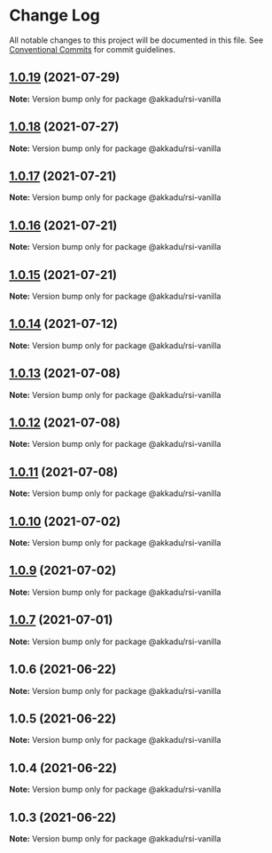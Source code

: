 # Change Log

All notable changes to this project will be documented in this file.
See [Conventional Commits](https://conventionalcommits.org) for commit guidelines.

## [1.0.19](https://github.com/Akkadu/rsi-api-widgets/compare/@akkadu/rsi-vanilla@1.0.18...@akkadu/rsi-vanilla@1.0.19) (2021-07-29)

**Note:** Version bump only for package @akkadu/rsi-vanilla





## [1.0.18](https://github.com/Akkadu/rsi-api-widgets/compare/@akkadu/rsi-vanilla@1.0.17...@akkadu/rsi-vanilla@1.0.18) (2021-07-27)

**Note:** Version bump only for package @akkadu/rsi-vanilla





## [1.0.17](https://github.com/Akkadu/rsi-api-widgets/compare/@akkadu/rsi-vanilla@1.0.16...@akkadu/rsi-vanilla@1.0.17) (2021-07-21)

**Note:** Version bump only for package @akkadu/rsi-vanilla





## [1.0.16](https://github.com/Akkadu/rsi-api-widgets/compare/@akkadu/rsi-vanilla@1.0.15...@akkadu/rsi-vanilla@1.0.16) (2021-07-21)

**Note:** Version bump only for package @akkadu/rsi-vanilla





## [1.0.15](https://github.com/Akkadu/rsi-api-widgets/compare/@akkadu/rsi-vanilla@1.0.14...@akkadu/rsi-vanilla@1.0.15) (2021-07-21)

**Note:** Version bump only for package @akkadu/rsi-vanilla





## [1.0.14](https://github.com/Akkadu/rsi-api-widgets/compare/@akkadu/rsi-vanilla@1.0.13...@akkadu/rsi-vanilla@1.0.14) (2021-07-12)

**Note:** Version bump only for package @akkadu/rsi-vanilla





## [1.0.13](https://github.com/Akkadu/rsi-api-widgets/compare/@akkadu/rsi-vanilla@1.0.12...@akkadu/rsi-vanilla@1.0.13) (2021-07-08)

**Note:** Version bump only for package @akkadu/rsi-vanilla





## [1.0.12](https://github.com/Akkadu/rsi-api-widgets/compare/@akkadu/rsi-vanilla@1.0.11...@akkadu/rsi-vanilla@1.0.12) (2021-07-08)

**Note:** Version bump only for package @akkadu/rsi-vanilla





## [1.0.11](https://github.com/Akkadu/rsi-api-widgets/compare/@akkadu/rsi-vanilla@1.0.10...@akkadu/rsi-vanilla@1.0.11) (2021-07-08)

**Note:** Version bump only for package @akkadu/rsi-vanilla





## [1.0.10](https://github.com/Akkadu/rsi-api-widgets/compare/@akkadu/rsi-vanilla@1.0.9...@akkadu/rsi-vanilla@1.0.10) (2021-07-02)

**Note:** Version bump only for package @akkadu/rsi-vanilla





## [1.0.9](https://github.com/Akkadu/rsi-api-widgets/compare/@akkadu/rsi-vanilla@1.0.7...@akkadu/rsi-vanilla@1.0.9) (2021-07-02)

**Note:** Version bump only for package @akkadu/rsi-vanilla





## [1.0.7](https://github.com/Akkadu/rsi-api-widgets/compare/@akkadu/rsi-vanilla@1.0.6...@akkadu/rsi-vanilla@1.0.7) (2021-07-01)

**Note:** Version bump only for package @akkadu/rsi-vanilla





## 1.0.6 (2021-06-22)

**Note:** Version bump only for package @akkadu/rsi-vanilla





## 1.0.5 (2021-06-22)

**Note:** Version bump only for package @akkadu/rsi-vanilla





## 1.0.4 (2021-06-22)

**Note:** Version bump only for package @akkadu/rsi-vanilla





## 1.0.3 (2021-06-22)

**Note:** Version bump only for package @akkadu/rsi-vanilla
